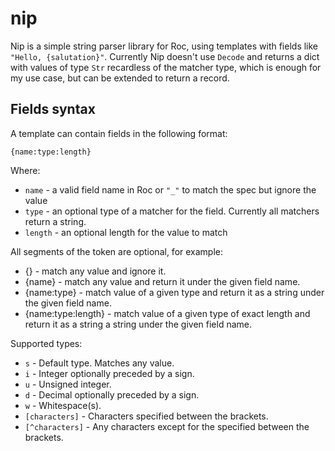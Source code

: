 # nip

Nip is a simple string parser library for Roc, using templates with fields like `"Hello, {salutation}"`.
Currently Nip doesn't use `Decode` and returns a dict with values of type `Str` recardless of the matcher type, which is enough for my use case, but can be extended to return a record.

## Fields syntax

A template can contain fields in the following format:

```
{name:type:length}
```

Where: 

- `name` - a valid field name in Roc or `"_"` to match the spec but ignore the value
- `type` - an optional type of a matcher for the field. Currently all matchers return a string.
- `length` - an optional length for the value to match

All segments of the token are optional, for example:

- {} - match any value and ignore it.
- {name} - match any value and return it under the given field name.
- {name:type} - match value of a given type and return it as a string under the given field name.
- {name:type:length} - match value of a given type of exact length and return it as a string a string under the given field name.

Supported types:

- `s` - Default type. Matches any value.
- `i` - Integer optionally preceded by a sign.
- `u` - Unsigned integer.
- `d` - Decimal optionally preceded by a sign.
- `w` - Whitespace(s).
- `[characters]` - Characters specified between the brackets.
- `[^characters]` - Any characters except for the specified  between the brackets.